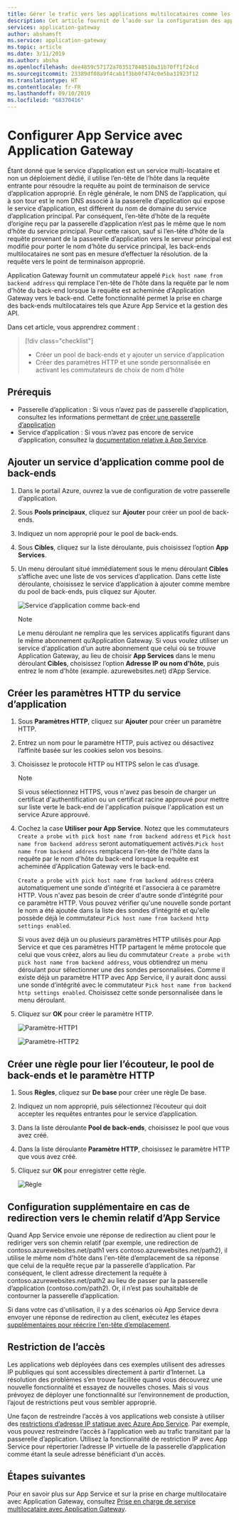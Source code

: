```yaml
---
title: Gérer le trafic vers les applications multilocataires comme les applications web App Service avec Azure Application Gateway - Portail
description: Cet article fournit de l’aide sur la configuration des applications web Azure App Service en tant que membres du pool de back-ends sur une passerelle d’application nouvelle ou existante.
services: application-gateway
author: abshamsft
ms.service: application-gateway
ms.topic: article
ms.date: 3/11/2019
ms.author: absha
ms.openlocfilehash: dee4859c57172a703517848510a31b70ff1f24cd
ms.sourcegitcommit: 23389df08a9f4cab1f3bb0f474c0e5ba31923f12
ms.translationtype: HT
ms.contentlocale: fr-FR
ms.lasthandoff: 09/10/2019
ms.locfileid: "68370416"
---
```

# <a name="configure-app-service-with-application-gateway"></a>Configurer App Service avec Application Gateway

Étant donné que le service d’application est un service multi-locataire et non un déploiement dédié, il utilise l’en-tête de l’hôte dans la requête entrante pour résoudre la requête au point de terminaison de service d’application approprié. En règle générale, le nom DNS de l’application, qui à son tour est le nom DNS associé à la passerelle d’application qui expose le service d’application, est différent du nom de domaine du service d’application principal. Par conséquent, l’en-tête d’hôte de la requête d’origine reçu par la passerelle d’application n’est pas le même que le nom d’hôte du service principal. Pour cette raison, sauf si l’en-tête d’hôte de la requête provenant de la passerelle d’application vers le serveur principal est modifié pour porter le nom d’hôte du service principal, les back-ends multilocataires ne sont pas en mesure d’effectuer la résolution. de la requête vers le point de terminaison approprié.

Application Gateway fournit un commutateur appelé `Pick host name from backend address` qui remplace l'en-tête de l'hôte dans la requête par le nom d'hôte du back-end lorsque la requête est acheminée d'Application Gateway vers le back-end. Cette fonctionnalité permet la prise en charge des back-ends multilocataires tels que Azure App Service et la gestion des API. 

Dans cet article, vous apprendrez comment :

> [!div class="checklist"]
>
> - Créer un pool de back-ends et y ajouter un service d’application
> - Créer des paramètres HTTP et une sonde personnalisée en activant les commutateurs de choix de nom d’hôte

## <a name="prerequisites"></a>Prérequis

- Passerelle d’application : Si vous n’avez pas de passerelle d’application, consultez les informations permettant de [créer une passerelle d’application](https://docs.microsoft.com/azure/application-gateway/quick-create-portal)
- Service d’application : Si vous n’avez pas encore de service d’application, consultez la [documentation relative à App Service](https://docs.microsoft.com/azure/app-service/).

## <a name="add-app-service-as-backend-pool"></a>Ajouter un service d’application comme pool de back-ends

1. Dans le portail Azure, ouvrez la vue de configuration de votre passerelle d’application.

2. Sous **Pools principaux**, cliquez sur **Ajouter** pour créer un pool de back-ends.

3. Indiquez un nom approprié pour le pool de back-ends. 

4. Sous **Cibles**, cliquez sur la liste déroulante, puis choisissez l’option **App Services**.

5. Un menu déroulant situé immédiatement sous le menu déroulant **Cibles** s’affiche avec une liste de vos services d’application. Dans cette liste déroulante, choisissez le service d’application à ajouter comme membre du pool de back-ends, puis cliquez sur Ajouter.

   ![Service d’application comme back-end](./media/configure-web-app-portal/backendpool.png)
   
   > [!NOTE]
   > Le menu déroulant ne remplira que les services applicatifs figurant dans le même abonnement qu’Application Gateway. Si vous voulez utiliser un service d'application d’un autre abonnement que celui où se trouve Application Gateway, au lieu de choisir **App Services** dans le menu déroulant **Cibles**, choisissez l’option **Adresse IP ou nom d'hôte**, puis entrez le nom d'hôte (example. azurewebsites.net) d’App Service.

## <a name="create-http-settings-for-app-service"></a>Créer les paramètres HTTP du service d’application

1. Sous **Paramètres HTTP**, cliquez sur **Ajouter** pour créer un paramètre HTTP.

2. Entrez un nom pour le paramètre HTTP, puis activez ou désactivez l’affinité basée sur les cookies selon vos besoins.

3. Choisissez le protocole HTTP ou HTTPS selon le cas d’usage. 

   > [!NOTE]
   > Si vous sélectionnez HTTPS, vous n'avez pas besoin de charger un certificat d'authentification ou un certificat racine approuvé pour mettre sur liste verte le back-end de l'application puisque l'application est un service Azure approuvé.

4. Cochez la case **Utiliser pour App Service**. Notez que les commutateurs `Create a probe with pick host name from backend address` et `Pick host name from backend address` seront automatiquement activés.`Pick host name from backend address` remplacera l'en-tête de l'hôte dans la requête par le nom d'hôte du back-end lorsque la requête est acheminée d'Application Gateway vers le back-end.  

   `Create a probe with pick host name from backend address` créera automatiquement une sonde d’intégrité et l'associera à ce paramètre HTTP. Vous n'avez pas besoin de créer d'autre sonde d’intégrité pour ce paramètre HTTP. Vous pouvez vérifier qu'une nouvelle sonde portant le nom <HTTP Setting name><Unique GUID> a été ajoutée dans la liste des sondes d’intégrité et qu'elle possède déjà le commutateur `Pick host name from backend http settings enabled`.

   Si vous avez déjà un ou plusieurs paramètres HTTP utilisés pour App Service et que ces paramètres HTTP partagent le même protocole que celui que vous créez, alors au lieu du commutateur `Create a probe with pick host name from backend address`, vous obtiendrez un menu déroulant pour sélectionner une des sondes personnalisées. Comme il existe déjà un paramètre HTTP avec App Service, il y aurait donc aussi une sonde d’intégrité avec le commutateur `Pick host name from backend http settings enabled`. Choisissez cette sonde personnalisée dans le menu déroulant.

5. Cliquez sur **OK** pour créer le paramètre HTTP.

   ![Paramètre-HTTP1](./media/configure-web-app-portal/http-setting1.png)

   ![Paramètre-HTTP2](./media/configure-web-app-portal/http-setting2.png)



## <a name="create-rule-to-tie-the-listener-backend-pool-and-http-setting"></a>Créer une règle pour lier l’écouteur, le pool de back-ends et le paramètre HTTP

1. Sous **Règles**, cliquez sur **De base** pour créer une règle De base.

2. Indiquez un nom approprié, puis sélectionnez l’écouteur qui doit accepter les requêtes entrantes pour le service d’application.

3. Dans la liste déroulante **Pool de back-ends**, choisissez le pool que vous avez créé.

4. Dans la liste déroulante **Paramètre HTTP**, choisissez le paramètre HTTP que vous avez créé.

5. Cliquez sur **OK** pour enregistrer cette règle.

   ![Règle](./media/configure-web-app-portal/rule.png)

## <a name="additional-configuration-in-case-of-redirection-to-app-services-relative-path"></a>Configuration supplémentaire en cas de redirection vers le chemin relatif d’App Service

Quand App Service envoie une réponse de redirection au client pour le rediriger vers son chemin relatif (par exemple, une redirection de contoso.azurewebsites.net/path1 vers contoso.azurewebsites.net/path2), il utilise le même nom d'hôte dans l'en-tête d’emplacement de sa réponse que celui de la requête reçue par la passerelle d’application. Par conséquent, le client adresse directement la requête à contoso.azurewebsites.net/path2 au lieu de passer par la passerelle d’application (contoso.com/path2). Or, il n’est pas souhaitable de contourner la passerelle d’application.

Si dans votre cas d'utilisation, il y a des scénarios où App Service devra envoyer une réponse de redirection au client, exécutez les étapes [supplémentaires pour réécrire l'en-tête d’emplacement](https://docs.microsoft.com/azure/application-gateway/troubleshoot-app-service-redirection-app-service-url#sample-configuration).

## <a name="restrict-access"></a>Restriction de l’accès

Les applications web déployées dans ces exemples utilisent des adresses IP publiques qui sont accessibles directement à partir d’Internet. La résolution des problèmes s’en trouve facilitée quand vous découvrez une nouvelle fonctionnalité et essayez de nouvelles choses. Mais si vous prévoyez de déployer une fonctionnalité sur l’environnement de production, l’ajout de restrictions peut vous sembler approprié.

Une façon de restreindre l’accès à vos applications web consiste à utiliser des [restrictions d’adresse IP statique avec Azure App Service](../app-service/app-service-ip-restrictions.md). Par exemple, vous pouvez restreindre l’accès à l’application web au trafic transitant par la passerelle d’application. Utilisez la fonctionnalité de restriction IP avec App Service pour répertorier l’adresse IP virtuelle de la passerelle d’application comme étant la seule adresse bénéficiant d’un accès.

## <a name="next-steps"></a>Étapes suivantes

Pour en savoir plus sur App Service et sur la prise en charge multilocataire avec Application Gateway, consultez [Prise en charge de service multilocataire avec Application Gateway](https://docs.microsoft.com/azure/application-gateway/application-gateway-web-app-overview).
